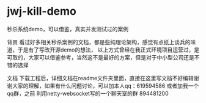 # jwj-kill-demo
秒杀系统demo，可以借鉴，真实并发测试过的案例

背景
看过好多相关秒杀案例的文档，都是些纯理论架构，感觉有点纸上谈兵的味道，于是有了写改开源demo的想法，
以上方式曾经在我正式环境项目运营过，是可取的，大家可以借鉴参考，当然这不是最好的方案，但是对于中小型公司还是不错的选择

文档
下载工程后，详细文档在readme文件夹里面，直接在这里写文档不好编辑谢谢大家的理解，如果有什么问题讨论，可以加本人qq：619594586  或者加我一个qq群，之前
利用netty-websocket写的一个聊天室的群 894481200
